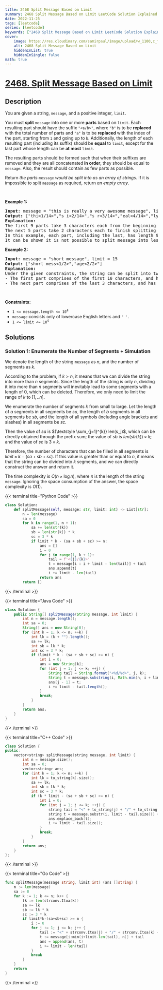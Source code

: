 ```yaml
---
title: 2468 Split Message Based on Limit
summary: 2468 Split Message Based on Limit LeetCode Solution Explained
date: 2022-11-25
tags: [leetcode]
series: [leetcode]
keywords: ["2468 Split Message Based on Limit LeetCode Solution Explained in all languages", "2468 Split Message Based on Limit", "LeetCode", "leetcode solution in Python3 C++ Java Go PHP Ruby Swift TypeScript Rust C# JavaScript C", "GeeksforGeeks", "InterviewBit", "Coding Ninjas", "HackerRank", "HackerEarth", "CodeChef", "TopCoder", "AlgoExpert", "freeCodeCamp", "Codeforces", "GitHub", "AtCoder", "Samir Paul"]
cover:
    image: https://res.cloudinary.com/samirpaul/image/upload/w_1100,c_fit,co_rgb:FFFFFF,l_text:Arial_75_bold:2468 Split Message Based on Limit - Solution Explained/problem-solving.webp
    alt: 2468 Split Message Based on Limit
    hiddenInList: true
    hiddenInSingle: false
math: true
---
```



# [2468. Split Message Based on Limit](https://leetcode.com/problems/split-message-based-on-limit)


## Description

<p>You are given a string, <code>message</code>, and a positive integer, <code>limit</code>.</p>

<p>You must <strong>split</strong> <code>message</code> into one or more <strong>parts</strong> based on <code>limit</code>. Each resulting part should have the suffix <code>&quot;&lt;a/b&gt;&quot;</code>, where <code>&quot;b&quot;</code> is to be <strong>replaced</strong> with the total number of parts and <code>&quot;a&quot;</code> is to be <strong>replaced</strong> with the index of the part, starting from <code>1</code> and going up to <code>b</code>. Additionally, the length of each resulting part (including its suffix) should be <strong>equal</strong> to <code>limit</code>, except for the last part whose length can be <strong>at most</strong> <code>limit</code>.</p>

<p>The resulting parts should be formed such that when their suffixes are removed and they are all concatenated <strong>in order</strong>, they should be equal to <code>message</code>. Also, the result should contain as few parts as possible.</p>

<p>Return<em> the parts </em><code>message</code><em> would be split into as an array of strings</em>. If it is impossible to split <code>message</code> as required, return<em> an empty array</em>.</p>

<p>&nbsp;</p>
<p><strong class="example">Example 1:</strong></p>

<pre>
<strong>Input:</strong> message = &quot;this is really a very awesome message&quot;, limit = 9
<strong>Output:</strong> [&quot;thi&lt;1/14&gt;&quot;,&quot;s i&lt;2/14&gt;&quot;,&quot;s r&lt;3/14&gt;&quot;,&quot;eal&lt;4/14&gt;&quot;,&quot;ly &lt;5/14&gt;&quot;,&quot;a v&lt;6/14&gt;&quot;,&quot;ery&lt;7/14&gt;&quot;,&quot; aw&lt;8/14&gt;&quot;,&quot;eso&lt;9/14&gt;&quot;,&quot;me&lt;10/14&gt;&quot;,&quot; m&lt;11/14&gt;&quot;,&quot;es&lt;12/14&gt;&quot;,&quot;sa&lt;13/14&gt;&quot;,&quot;ge&lt;14/14&gt;&quot;]
<strong>Explanation:</strong>
The first 9 parts take 3 characters each from the beginning of message.
The next 5 parts take 2 characters each to finish splitting message. 
In this example, each part, including the last, has length 9. 
It can be shown it is not possible to split message into less than 14 parts.
</pre>

<p><strong class="example">Example 2:</strong></p>

<pre>
<strong>Input:</strong> message = &quot;short message&quot;, limit = 15
<strong>Output:</strong> [&quot;short mess&lt;1/2&gt;&quot;,&quot;age&lt;2/2&gt;&quot;]
<strong>Explanation:</strong>
Under the given constraints, the string can be split into two parts: 
- The first part comprises of the first 10 characters, and has a length 15.
- The next part comprises of the last 3 characters, and has a length 8.
</pre>

<p>&nbsp;</p>
<p><strong>Constraints:</strong></p>

<ul>
	<li><code>1 &lt;= message.length &lt;= 10<sup>4</sup></code></li>
	<li><code>message</code> consists only of lowercase English letters and <code>&#39; &#39;</code>.</li>
	<li><code>1 &lt;= limit &lt;= 10<sup>4</sup></code></li>
</ul>

## Solutions

### Solution 1: Enumerate the Number of Segments + Simulation

We denote the length of the string `message` as $n$, and the number of segments as $k$.

According to the problem, if $k > n$, it means that we can divide the string into more than $n$ segments. Since the length of the string is only $n$, dividing it into more than $n$ segments will inevitably lead to some segments with a length of $0$, which can be deleted. Therefore, we only need to limit the range of $k$ to $[1,.. n]$.

We enumerate the number of segments $k$ from small to large. Let the length of $a$ segments in all segments be $sa$, the length of $b$ segments in all segments be $sb$, and the length of all symbols (including angle brackets and slashes) in all segments be $sc$.

Then the value of $sa$ is ${\textstyle \sum_{j=1}^{k}} len(s_j)$, which can be directly obtained through the prefix sum; the value of $sb$ is $len(str(k)) \times k$; and the value of $sc$ is $3 \times k$.

Therefore, the number of characters that can be filled in all segments is $limit\times k - (sa + sb + sc)$. If this value is greater than or equal to $n$, it means that the string can be divided into $k$ segments, and we can directly construct the answer and return it.

The time complexity is $O(n\times \log n)$, where $n$ is the length of the string `message`. Ignoring the space consumption of the answer, the space complexity is $O(1)$.

<!-- tabs:start -->

{{< terminal title="Python Code" >}}
```python
class Solution:
    def splitMessage(self, message: str, limit: int) -> List[str]:
        n = len(message)
        sa = 0
        for k in range(1, n + 1):
            sa += len(str(k))
            sb = len(str(k)) * k
            sc = 3 * k
            if limit * k - (sa + sb + sc) >= n:
                ans = []
                i = 0
                for j in range(1, k + 1):
                    tail = f'<{j}/{k}>'
                    t = message[i : i + limit - len(tail)] + tail
                    ans.append(t)
                    i += limit - len(tail)
                return ans
        return []
```
{{< /terminal >}}

{{< terminal title="Java Code" >}}
```java
class Solution {
    public String[] splitMessage(String message, int limit) {
        int n = message.length();
        int sa = 0;
        String[] ans = new String[0];
        for (int k = 1; k <= n; ++k) {
            int lk = (k + "").length();
            sa += lk;
            int sb = lk * k;
            int sc = 3 * k;
            if (limit * k - (sa + sb + sc) >= n) {
                int i = 0;
                ans = new String[k];
                for (int j = 1; j <= k; ++j) {
                    String tail = String.format("<%d/%d>", j, k);
                    String t = message.substring(i, Math.min(n, i + limit - tail.length())) + tail;
                    ans[j - 1] = t;
                    i += limit - tail.length();
                }
                break;
            }
        }
        return ans;
    }
}
```
{{< /terminal >}}

{{< terminal title="C++ Code" >}}
```cpp
class Solution {
public:
    vector<string> splitMessage(string message, int limit) {
        int n = message.size();
        int sa = 0;
        vector<string> ans;
        for (int k = 1; k <= n; ++k) {
            int lk = to_string(k).size();
            sa += lk;
            int sb = lk * k;
            int sc = 3 * k;
            if (k * limit - (sa + sb + sc) >= n) {
                int i = 0;
                for (int j = 1; j <= k; ++j) {
                    string tail = "<" + to_string(j) + "/" + to_string(k) + ">";
                    string t = message.substr(i, limit - tail.size()) + tail;
                    ans.emplace_back(t);
                    i += limit - tail.size();
                }
                break;
            }
        }
        return ans;
    }
};
```
{{< /terminal >}}

{{< terminal title="Go Code" >}}
```go
func splitMessage(message string, limit int) (ans []string) {
	n := len(message)
	sa := 0
	for k := 1; k <= n; k++ {
		lk := len(strconv.Itoa(k))
		sa += lk
		sb := lk * k
		sc := 3 * k
		if limit*k-(sa+sb+sc) >= n {
			i := 0
			for j := 1; j <= k; j++ {
				tail := "<" + strconv.Itoa(j) + "/" + strconv.Itoa(k) + ">"
				t := message[i:min(i+limit-len(tail), n)] + tail
				ans = append(ans, t)
				i += limit - len(tail)
			}
			break
		}
	}
	return
}
```
{{< /terminal >}}

<!-- tabs:end -->

<!-- end -->
